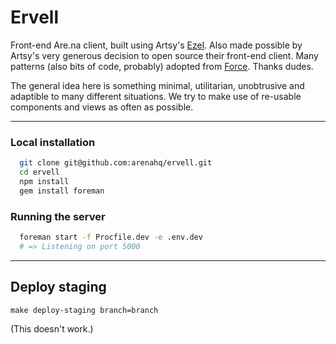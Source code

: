 # Ervell

Front-end Are.na client, built using Artsy's [Ezel](https://github.com/artsy/ezel). Also made possible by Artsy's very generous decision to open source their front-end client. Many patterns (also bits of code, probably) adopted from [Force](https://github.com/artsy/force-public). Thanks dudes.

The general idea here is something minimal, utilitarian, unobtrusive and adaptible to many different situations. We try to make use of re-usable components and views as often as possible.

* * *

### Local installation

```bash
  git clone git@github.com:arenahq/ervell.git
  cd ervell
  npm install
  gem install foreman
```

### Running the server

```bash
  foreman start -f Procfile.dev -e .env.dev
  # => Listening on port 5000
```

-----

## Deploy staging

```
make deploy-staging branch=branch
```

(This doesn't work.)
